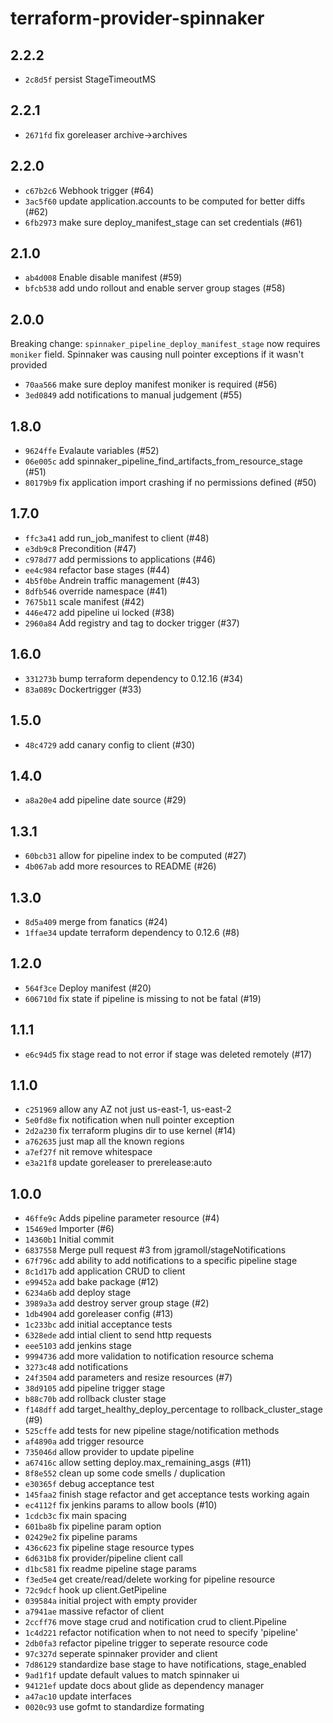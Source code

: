 # terraform-provider-spinnaker

## 2.2.2

- `2c8d5f` persist StageTimeoutMS

## 2.2.1

- `2671fd` fix goreleaser archive->archives

## 2.2.0

- `c67b2c6` Webhook trigger (#64)
- `3ac5f60` update application.accounts to be computed for better diffs (#62)
- `6fb2973` make sure deploy_manifest_stage can set credentials (#61)

## 2.1.0

- `ab4d008` Enable disable manifest (#59)
- `bfcb538` add undo rollout and enable server group stages (#58)

## 2.0.0

Breaking change:
`spinnaker_pipeline_deploy_manifest_stage` now requires `moniker` field.
Spinnaker was causing null pointer exceptions if it wasn't provided

- `70aa566` make sure deploy manifest moniker is required (#56)
- `3ed0849` add notifications to manual judgement (#55)

## 1.8.0

- `9624ffe` Evalaute variables (#52)
- `06e005c` add spinnaker_pipeline_find_artifacts_from_resource_stage (#51)
- `80179b9` fix application import crashing if no permissions defined (#50)

## 1.7.0

- `ffc3a41` add run_job_manifest to client (#48)
- `e3db9c8` Precondition (#47)
- `c978d77` add permissions to applications (#46)
- `ee4c984` refactor base stages (#44)
- `4b5f0be` Andrein traffic management (#43)
- `8dfb546` override namespace (#41)
- `7675b11` scale manifest (#42)
- `446e472` add pipeline ui locked (#38)
- `2960a84` Add registry and tag to docker trigger (#37)

## 1.6.0

- `331273b` bump terraform dependency to 0.12.16 (#34)
- `83a089c` Dockertrigger (#33)

## 1.5.0

- `48c4729` add canary config to client (#30)

## 1.4.0

- `a8a20e4` add pipeline date source (#29)

## 1.3.1

- `60bcb31` allow for pipeline index to be computed (#27)
- `4b067ab` add more resources to README (#26)

## 1.3.0

- `8d5a409` merge from fanatics (#24)
- `1ffae34` update terraform dependency to 0.12.6 (#8)

## 1.2.0

- `564f3ce` Deploy manifest (#20)
- `606710d` fix state if pipeline is missing to not be fatal (#19)

## 1.1.1

- `e6c94d5` fix stage read to not error if stage was deleted remotely (#17)

## 1.1.0

- `c251969` allow any AZ not just us-east-1, us-east-2
- `5e0fd8e` fix notification when null pointer exception
- `2d2a230` fix terraform plugins dir to use kernel (#14)
- `a762635` just map all the known regions
- `a7ef27f` nit remove whitespace
- `e3a21f8` update goreleaser to prerelease:auto

## 1.0.0

- `46ffe9c` Adds pipeline parameter resource (#4)
- `15469ed` Importer (#6)
- `14360b1` Initial commit
- `6837558` Merge pull request #3 from jgramoll/stageNotifications
- `67f796c` add ability to add notifications to a specific pipeline stage
- `8c1d17b` add application CRUD to client
- `e99452a` add bake package (#12)
- `6234a6b` add deploy stage
- `3989a3a` add destroy server group stage (#2)
- `1db4904` add goreleaser config (#13)
- `1c233bc` add initial acceptance tests
- `6328ede` add intial client to send http requests
- `eee5103` add jenkins stage
- `9994736` add more validation to notification resource schema
- `3273c48` add notifications
- `24f3504` add parameters and resize resources (#7)
- `38d9105` add pipeline trigger stage
- `b88c70b` add rollback cluster stage
- `f148dff` add target_healthy_deploy_percentage to rollback_cluster_stage (#9)
- `525cffe` add tests for new pipeline stage/notification methods
- `af4890a` add trigger resource
- `735046d` allow provider to update pipeline
- `a67416c` allow setting deploy.max_remaining_asgs (#11)
- `8f8e552` clean up some code smells / duplication
- `e30365f` debug acceptance test
- `145faa2` finish stage refactor and get acceptance tests working again
- `ec4112f` fix jenkins params to allow bools (#10)
- `1cdcb3c` fix main spacing
- `601ba8b` fix pipeline param option
- `02429e2` fix pipeline params
- `436c623` fix pipeline stage resource types
- `6d631b8` fix provider/pipeline client call
- `d1bc581` fix readme pipeline stage params
- `f3ed5e4` get create/read/delete working for pipeline resource
- `72c9dcf` hook up client.GetPipeline
- `039584a` initial project with empty provider
- `a7941ae` massive refactor of client
- `2ccff76` move stage crud and notification crud to client.Pipeline
- `1c4d221` refactor notification when to not need to specify 'pipeline'
- `2db0fa3` refactor pipeline trigger to seperate resource code
- `97c327d` seperate spinnaker provider and client
- `7d86129` standardize base stage to have notifications, stage_enabled
- `9ad1f1f` update default values to match spinnaker ui
- `94121ef` update docs about glide as dependency manager
- `a47ac10` update interfaces
- `0020c93` use gofmt to standardize formating
